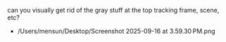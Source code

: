 can you visually get rid of the gray stuff at the top tracking frame, scene, etc?
- /Users/mensun/Desktop/Screenshot 2025-09-16 at 3.59.30 PM.png
